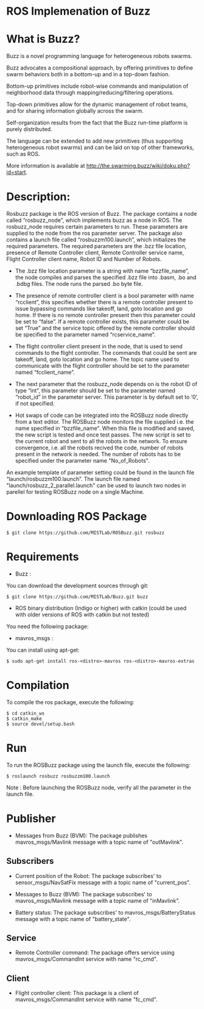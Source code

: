 ROS Implemenation of Buzz
=========================

What is Buzz?
=============

Buzz is a novel programming language for heterogeneous robots swarms.

Buzz advocates a compositional approach, by offering primitives to define swarm behaviors both in a bottom-up and in a top-down fashion.

Bottom-up primitives include robot-wise commands and manipulation of neighborhood data through mapping/reducing/filtering operations.

Top-down primitives allow for the dynamic management of robot teams, and for sharing information globally across the swarm.

Self-organization results from the fact that the Buzz run-time platform is purely distributed.

The language can be extended to add new primitives (thus supporting heterogeneous robot swarms) and can be laid on top of other frameworks, such as ROS.

More information is available at http://the.swarming.buzz/wiki/doku.php?id=start.

Description:
============

Rosbuzz package is the ROS version of Buzz. The package contains a node called “rosbuzz_node”, which implements buzz as a node in ROS. The rosbuzz_node requires certain parameters to run. These parameters are supplied to the node from the ros parameter server. The package also contains a launch file called “rosbuzzm100.launch”, which initializes the required parameters. The required parameters are the .bzz file location, presence of Remote Controller client, Remote Controller service name, Flight Controller client name, Robot ID and Number of Robots.

* The .bzz file location parameter is a string with name “bzzfile_name”, the node compiles and parses the specified .bzz file into .basm, .bo and .bdbg files. The node runs the parsed .bo byte file.

* The presence of remote controller client is a bool parameter with name “rcclient”,  this  specifies  whether there is a remote controller present to issue bypassing commands like takeoff, land, goto location and go home. If there is no remote controller present then this parameter could be set to “false”. If a remote controller exists, this parameter could be set “True” and the service topic offered by the remote controller should be specified to the parameter named “rcservice_name”.

* The flight controller client present in the node, that is used to send commands to the flight controller. The commands that could be sent are takeoff, land, goto location and go home. The topic name used to communicate with the flight controller should be set to the parameter named “fcclient_name”.

* The next parameter that the rosbuzz_node depends on is the robot ID of type “int”, this parameter should be set to the parameter named “robot_id” in the parameter server. This parameter is by default set to ‘0’, if not specified.

* Hot swaps of code can be integrated into the ROSBuzz node directly from a text editor. The ROSBuzz node monitors the file supplied i.e. the name specified in "bzzfile_name". When this file is modified and saved, the new script is tested and once test passes. The new script is set to the current robot and sent to all the robots in the network. To ensure convergence, i.e. all the robots recived the code, number of robots present in the network is needed. The number of robots has to be specified under the parameter name "No_of_Robots".    

An example template of parameter setting could be found in the launch file “launch/rosbuzzm100.launch”. 
The launch file named "launch/rosbuzz_2_parallel.launch" can be used to launch two nodes in parellel for testing ROSBuzz node on a single Machine.


Downloading ROS Package
=======================

    $ git clone https://github.com/MISTLab/ROSBuzz.git rosbuzz

Requirements
============

* Buzz : 

You can download the development sources through git:

    $ git clone https://github.com/MISTLab/Buzz.git buzz

* ROS binary distribution (Indigo or higher) with catkin (could be used with older versions of ROS with catkin but not tested)


You need the following package:

* mavros_msgs : 

You can install using apt-get:

    $ sudo apt-get install ros-<distro>-mavros ros-<distro>-mavros-extras

Compilation
===========

To compile the ros package, execute the following:

    $ cd catkin_ws
    $ catkin_make
    $ source devel/setup.bash
    
Run
===
To run the ROSBuzz package using the launch file, execute the following:

    $ roslaunch rosbuzz rosbuzzm100.launch
    
Note : Before launching the ROSBuzz node, verify all the parameter in the launch file.

Publisher
=========

* Messages from Buzz (BVM):
The package publishes mavros_msgs/Mavlink message with a topic name of "outMavlink". 

Subscribers
-----------

* Current position of the Robot:
The package subscribes' to sensor_msgs/NavSatFix message with a topic name of "current_pos".

* Messages to Buzz (BVM):
The package subscribes' to mavros_msgs/Mavlink message with a topic name of "inMavlink".

* Battery status:
The package subscribes' to mavros_msgs/BatteryStatus message with a topic name of "battery_state".

Service
-------

* Remote Controller command:
The package offers service using mavros_msgs/CommandInt service with name "rc_cmd".

Client
------

* Flight controller client:
This package is a client of mavros_msgs/CommandInt service with name "fc_cmd".
 
